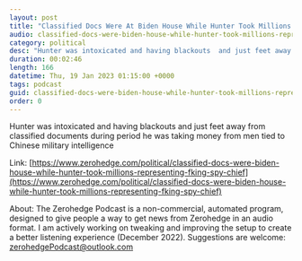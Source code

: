 ```yaml
---
layout: post
title: "Classified Docs Were At Biden House While Hunter Took Millions For &quot;Representing F**king Spy Chief Of China&quot;"
audio: classified-docs-were-biden-house-while-hunter-took-millions-representing-fking-spy-chief-0
category: political
desc: "Hunter was intoxicated and having blackouts  and just feet away from classified documents  during period he was taking money from men tied to Chinese military intelligence"
duration: 00:02:46
length: 166
datetime: Thu, 19 Jan 2023 01:15:00 +0000
tags: podcast
guid: classified-docs-were-biden-house-while-hunter-took-millions-representing-fking-spy-chief-0
order: 0
---
```

Hunter was intoxicated and having blackouts  and just feet away from classified documents  during period he was taking money from men tied to Chinese military intelligence

Link: [https://www.zerohedge.com/political/classified-docs-were-biden-house-while-hunter-took-millions-representing-fking-spy-chief](https://www.zerohedge.com/political/classified-docs-were-biden-house-while-hunter-took-millions-representing-fking-spy-chief)

About: The Zerohedge Podcast is a non-commercial, automated program, designed to give people a way to get news from Zerohedge in an audio format.  I am actively working on tweaking and improving the setup to create a better listening experience (December 2022).  Suggestions are welcome: [zerohedgePodcast@outlook.com](mailto:zerohedgePodcast@outlook.com)